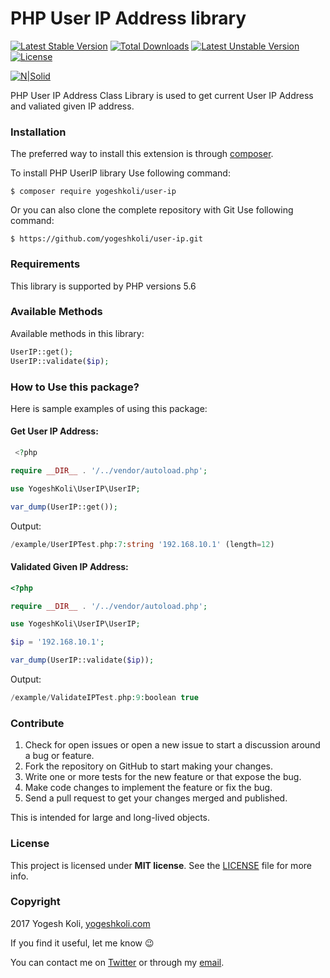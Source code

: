 # PHP User IP Address library

[![Latest Stable Version](https://poser.pugx.org/yogeshkoli/user-ip/version)](https://packagist.org/packages/yogeshkoli/user-ip)
[![Total Downloads](https://poser.pugx.org/yogeshkoli/user-ip/downloads)](https://packagist.org/packages/yogeshkoli/user-ip)
[![Latest Unstable Version](https://poser.pugx.org/yogeshkoli/user-ip/v/unstable)](//packagist.org/packages/yogeshkoli/user-ip)
[![License](https://poser.pugx.org/yogeshkoli/user-ip/license)](https://packagist.org/packages/yogeshkoli/user-ip)

[![N|Solid](http://www.itechempires.com/wp-content/uploads/2017/07/logo.png)](http://www.itechempires.com/)

PHP User IP Address Class Library is used to get current User IP Address and valiated given IP address.

### Installation

The preferred way to install this extension is through [composer](http://getcomposer.org/download/).

To install PHP UserIP library Use following command:

    $ composer require yogeshkoli/user-ip

Or you can also clone the complete repository with Git Use following command:

	$ https://github.com/yogeshkoli/user-ip.git

### Requirements

This library is supported by PHP versions 5.6

### Available Methods

Available methods in this library:

```php
UserIP::get();
UserIP::validate($ip);
```
### How to Use this package? 
Here is sample examples of using this package:
#### Get User IP Address:
```php
 <?php

require __DIR__ . '/../vendor/autoload.php';

use YogeshKoli\UserIP\UserIP;

var_dump(UserIP::get());
```
Output:
```php
/example/UserIPTest.php:7:string '192.168.10.1' (length=12)
```
#### Validated Given IP Address:

```php
<?php

require __DIR__ . '/../vendor/autoload.php';

use YogeshKoli\UserIP\UserIP;

$ip = '192.168.10.1';

var_dump(UserIP::validate($ip));
```
Output:
```php
/example/ValidateIPTest.php:9:boolean true
```

### Contribute
1. Check for open issues or open a new issue to start a discussion around a bug or feature.
1. Fork the repository on GitHub to start making your changes.
1. Write one or more tests for the new feature or that expose the bug.
1. Make code changes to implement the feature or fix the bug.
1. Send a pull request to get your changes merged and published.

This is intended for large and long-lived objects.

### License

This project is licensed under **MIT license**. See the [LICENSE](LICENSE) file for more info.

### Copyright

2017 Yogesh Koli, [yogeshkoli.com](http://www.yogeshkoli.com/)

If you find it useful, let me know :wink:

You can contact me on [Twitter](https://twitter.com/iyogeshkoli) or through my [email](mailto:info@yogeshkoli.com).